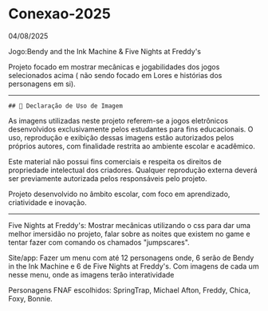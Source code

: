 # Conexao-2025

04/08/2025

Jogo:Bendy and the Ink Machine & Five Nights at Freddy's

 Projeto focado em mostrar mecânicas e jogabilidades dos jogos selecionados acima ( não sendo focado em Lores e histórias dos personagens em si).

-----------------------------------------------
    ## 📄 Declaração de Uso de Imagem

As imagens utilizadas neste projeto referem-se a jogos eletrônicos desenvolvidos exclusivamente pelos estudantes para fins educacionais. O uso, reprodução e exibição dessas imagens estão autorizados pelos próprios autores, com finalidade restrita ao ambiente escolar e acadêmico.

Este material não possui fins comerciais e respeita os direitos de propriedade intelectual dos criadores. Qualquer reprodução externa deverá ser previamente autorizada pelos responsáveis pelo projeto.

Projeto desenvolvido no âmbito escolar, com foco em aprendizado, criatividade e inovação.

-------------------------------------------------------
 


 Five Nights at Freddy's: Mostrar mecânicas utilizando o css para dar uma melhor imersidão no projeto, falar sobre as noites que existem no game e tentar fazer com comando os chamados "jumpscares". 

 Site/app: Fazer um menu com até 12 personagens onde, 6 serão de Bendy in the Ink Machine e 6 de Five Nights at Freddy's. Com imagens de cada um nesse menu, onde as imagens terão interatividade 

 Personagens FNAF escolhidos: SpringTrap, Michael Afton, Freddy, Chica, Foxy, Bonnie.
